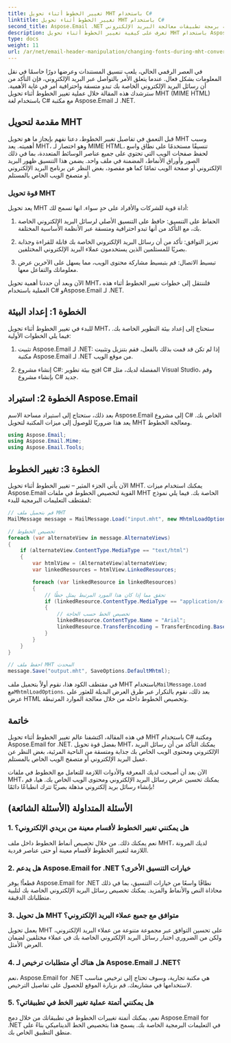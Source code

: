```yaml
---
title: تغيير الخطوط أثناء تحويل MHT باستخدام C#
linktitle: تغيير الخطوط أثناء تحويل MHT باستخدام C#
second_title: Aspose.Email .NET واجهة برمجة تطبيقات معالجة البريد الإلكتروني
description: تعرف على كيفية تغيير الخطوط أثناء تحويل MHT باستخدام Aspose.Email لـ .NET. دليل خطوة بخطوة مع كود المصدر. مثالي لأرشفة البريد الإلكتروني وإدارة المستندات.
type: docs
weight: 11
url: /ar/net/email-header-manipulation/changing-fonts-during-mht-conversion-using-csharp/
---
```


في العصر الرقمي الحالي، يلعب تنسيق المستندات وعرضها دورًا حاسمًا في نقل المعلومات بشكل فعال. عندما يتعلق الأمر بالتواصل عبر البريد الإلكتروني، فإن التأكد من أن رسائل البريد الإلكتروني الخاصة بك تبدو متسقة واحترافية أمر في غاية الأهمية. سترشدك هذه المقالة خلال عملية تغيير الخطوط أثناء تحويل MHT (MIME HTML) باستخدام لغة C# مع مكتبة Aspose.Email لـ .NET.

## مقدمة لتحويل MHT

قبل التعمق في تفاصيل تغيير الخطوط، دعنا نفهم بإيجاز ما هو تحويل MHT وسبب أهميته. يعد MHT، وهو اختصار لـ MIME HTML، تنسيقًا مستخدمًا على نطاق واسع لحفظ صفحات الويب التي تحتوي على جميع عناصر الوسائط المتعددة، بما في ذلك الصور وأوراق الأنماط، المضمنة في ملف واحد. يضمن هذا التنسيق ظهور البريد الإلكتروني أو صفحة الويب تمامًا كما هو مقصود، بغض النظر عن برنامج البريد الإلكتروني أو متصفح الويب الخاص بالمستلم.

### قوة تحويل MHT

يعد تحويل MHT أداة قوية للشركات والأفراد على حدٍ سواء. انها تسمح لك:

1. الحفاظ على التنسيق: حافظ على التنسيق الأصلي لرسائل البريد الإلكتروني الخاصة بك، مع التأكد من أنها تبدو احترافية ومتسقة عبر الأنظمة الأساسية المختلفة.

2. تعزيز التوافق: تأكد من أن رسائل البريد الإلكتروني الخاصة بك قابلة للقراءة وجذابة بصريًا للمستلمين الذين يستخدمون عملاء البريد الإلكتروني المختلفين.

3. تبسيط الاتصال: قم بتبسيط مشاركة محتوى الويب، مما يسهل على الآخرين عرض معلوماتك والتفاعل معها.

الآن وبعد أن حددنا أهمية تحويل MHT، فلننتقل إلى خطوات تغيير الخطوط أثناء هذه العملية باستخدام C# وAspose.Email لـ .NET.

## الخطوة 1: إعداد البيئة

للبدء في تغيير الخطوط أثناء تحويل MHT، ستحتاج إلى إعداد بيئة التطوير الخاصة بك. فيما يلي الخطوات الأولية:

1. تثبيت Aspose.Email لـ .NET: إذا لم تكن قد قمت بذلك بالفعل، فقم بتنزيل وتثبيت مكتبة Aspose.Email لـ .NET من موقع الويب.

2. إنشاء مشروع C#: افتح بيئة تطوير C# المفضلة لديك، مثل Visual Studio، وقم بإنشاء مشروع C# جديد.

## الخطوة 2: استيراد Aspose.Email

بعد ذلك، ستحتاج إلى استيراد مساحة الاسم Aspose.Email إلى مشروع C# الخاص بك. يعد هذا ضروريًا للوصول إلى ميزات المكتبة لتحويل MHT ومعالجة الخطوط.

```csharp
using Aspose.Email;
using Aspose.Email.Mime;
using Aspose.Email.Tools;
```

## الخطوة 3: تغيير الخطوط

الآن يأتي الجزء المثير – تغيير الخطوط أثناء تحويل MHT. يمكنك استخدام ميزات Aspose.Email القوية لتخصيص الخطوط في ملفات MHT الخاصة بك. فيما يلي نموذج لمقتطف التعليمات البرمجية للبدء:

```csharp
// قم بتحميل ملف MHT
MailMessage message = MailMessage.Load("input.mht", new MhtmlLoadOptions());

// تخصيص الخطوط
foreach (var alternateView in message.AlternateViews)
{
    if (alternateView.ContentType.MediaType == "text/html")
    {
        var htmlView = (AlternateView)alternateView;
        var linkedResources = htmlView.LinkedResources;

        foreach (var linkedResource in linkedResources)
        {
            // تحقق مما إذا كان هذا المورد المرتبط يمثل خطًا
            if (linkedResource.ContentType.MediaType == "application/x-font-ttf")
            {
                // تخصيص الخط حسب الحاجة
                linkedResource.ContentType.Name = "Arial";
                linkedResource.TransferEncoding = TransferEncoding.Base64;
            }
        }
    }
}

// احفظ ملف MHT المحدث
message.Save("output.mht", SaveOptions.DefaultMhtml);
```

 في مقتطف الكود هذا، نقوم أولاً بتحميل ملف MHT باستخدام`MailMessage.Load` مع`MhtmlLoadOptions`. بعد ذلك، نقوم بالتكرار عبر طرق العرض البديلة للعثور على عرض HTML وتخصيص الخطوط داخله من خلال معالجة الموارد المرتبطة.

## خاتمة

في هذه المقالة، اكتشفنا عالم تغيير الخطوط أثناء تحويل MHT باستخدام C# ومكتبة Aspose.Email for .NET. بفضل قوة تحويل MHT، يمكنك التأكد من أن رسائل البريد الإلكتروني ومحتوى الويب الخاص بك جذابة ومتسقة من الناحية المرئية، بغض النظر عن عميل البريد الإلكتروني أو متصفح الويب الخاص بالمستلم.

الآن بعد أن أصبحت لديك المعرفة والأدوات اللازمة للتعامل مع الخطوط في ملفات MHT، يمكنك تحسين عرض رسائل البريد الإلكتروني ومحتوى الويب الخاص بك. هيا، قم بإنشاء رسائل بريد إلكتروني مذهلة بصريًا تترك انطباعًا دائمًا!

## الأسئلة المتداولة (الأسئلة الشائعة)

### 1. هل يمكنني تغيير الخطوط لأقسام معينة من بريدي الإلكتروني؟

   نعم يمكنك ذلك. من خلال تخصيص أنماط الخطوط داخل ملف MHT، لديك المرونة اللازمة لتغيير الخطوط لأقسام معينة أو حتى عناصر فردية.

### 2. هل يدعم Aspose.Email for .NET خيارات التنسيق الأخرى؟

   قطعاً! يوفر Aspose.Email for .NET نطاقًا واسعًا من خيارات التنسيق، بما في ذلك محاذاة النص والأنماط والمزيد. يمكنك تخصيص رسائل البريد الإلكتروني الخاصة بك لتلبية متطلباتك الدقيقة.

### 3. هل تحويل MHT متوافق مع جميع عملاء البريد الإلكتروني؟

   يعمل تحويل MHT على تحسين التوافق عبر مجموعة متنوعة من عملاء البريد الإلكتروني، ولكن من الضروري اختبار رسائل البريد الإلكتروني الخاصة بك في عملاء مختلفين لضمان العرض الأمثل.

### 4. هل هناك أي متطلبات ترخيص لـ Aspose.Email لـ .NET؟

   نعم، Aspose.Email for .NET هي مكتبة تجارية، وسوف تحتاج إلى ترخيص مناسب لاستخدامها في مشاريعك. قم بزيارة الموقع للحصول على تفاصيل الترخيص.

### 5. هل يمكنني أتمتة عملية تغيير الخط في تطبيقاتي؟

   نعم، يمكنك أتمتة تغييرات الخطوط في تطبيقاتك من خلال دمج Aspose.Email for .NET في التعليمات البرمجية الخاصة بك. يسمح هذا بتخصيص الخط الديناميكي بناءً على منطق التطبيق الخاص بك.